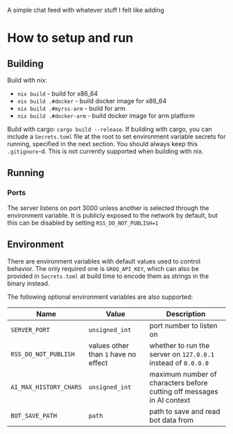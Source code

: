 A simple chat feed with whatever stuff I felt like adding

# How to setup and run
## Building
Build with nix:
- `nix build` - build for x86_64
- `nix build .#docker` - build docker image for x86_64
- `nix build .#myrss-arm` - build for arm
- `nix build .#docker-arm` - build docker image for arm platform

Build with cargo: `cargo build --release`. If building with cargo, you can include a `Secrets.toml` file at the root to set environment variable secrets for running, specified in the next section. You should always keep this `.gitignore`-d. This is not currently supported when building with nix.

## Running

### Ports
The server listens on port 3000 unless another is selected through the environment variable. It is publicly exposed to the network by default, but this can be disabled by setting `RSS_DO_NOT_PUBLISH=1`

## Environment
There are environment variables with default values used to control behavior. The only required one is `GROQ_API_KEY`, which can also be provided in `Secrets.toml` at build time to encode them as strings in the binary instead.

The following optional environment variables are also supported:

Name|Value|Description
--- | --- | ----------
`SERVER_PORT` | `unsigned_int` | port number to listen on 
`RSS_DO_NOT_PUBLISH` | values other than `1` have no effect | whether to run the server on `127.0.0.1` instead of `0.0.0.0`
`AI_MAX_HISTORY_CHARS` | `unsigned_int` | maximum number of characters before cutting off messages in AI context
`BOT_SAVE_PATH` | `path` | path to save and read bot data from
